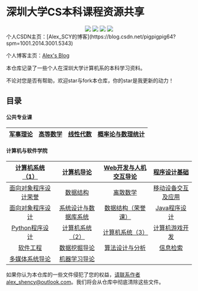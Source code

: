 # 深圳大学CS本科课程资源共享

<div align="center">
    <a href="https://github.com/Alex-Shen1121/SZU_Learning_Resource"> <img src="https://badgen.net/github/stars/Alex-Shen1121/SZU_Learning_Resource?icon=github&color=4ab8a1"></a>
    <a href="https://github.com/Alex-Shen1121/SZU_Learning_Resource"> <img src="https://badgen.net/github/forks/Alex-Shen1121/SZU_Learning_Resource?icon=github&color=4ab8a1"></a>
    <a href="https://github.com/Alex-Shen1121/SZU_Learning_Resource"> <img src="https://img.shields.io/github/repo-size/Alex-Shen1121/SZU_Learning_Resource"></a>
    <a href="https://github.com/Alex-Shen1121/SZU_Learning_Resource"> <img src="https://img.shields.io/github/contributors/Alex-Shen1121/SZU_Learning_Resource"></a>
</div>
个人CSDN主页：[Alex_SCY的博客](https://blog.csdn.net/pigpigpig64?spm=1001.2014.3001.5343)

个人博客主页：[Alex's Blog](http://blog.codingshen.top)

本仓库记录了一些个人在深圳大学计算机系的本科学习资料。

不论对您是否有帮助，欢迎star与fork本仓库，你的star是我更新的动力！

## 目录

#### 公共专业课

| [军事理论](https://github.com/Alex-Shen1121/SZU_Learning_Resource/tree/main/%E5%85%AC%E5%85%B1%E4%B8%93%E4%B8%9A%E8%AF%BE/%E5%86%9B%E4%BA%8B%E7%90%86%E8%AE%BA) | [高等数学](https://github.com/Alex-Shen1121/SZU_Learning_Resource/tree/main/%E5%85%AC%E5%85%B1%E4%B8%93%E4%B8%9A%E8%AF%BE/%E9%AB%98%E7%AD%89%E6%95%B0%E5%AD%A6) | [线性代数](https://github.com/Alex-Shen1121/SZU_Learning_Resource/tree/main/%E5%85%AC%E5%85%B1%E4%B8%93%E4%B8%9A%E8%AF%BE/%E7%BA%BF%E6%80%A7%E4%BB%A3%E6%95%B0)      |   [概率论与数理统计]()          |
| :-----------: | :--------------------------: | :------: | :--------------: |

#### 计算机与软件学院

| [计算机系统（1）](https://github.com/Alex-Shen1121/SZU_Learning_Resource/tree/main/%E8%AE%A1%E7%AE%97%E6%9C%BA%E4%B8%8E%E8%BD%AF%E4%BB%B6%E5%AD%A6%E9%99%A2/%E8%AE%A1%E7%AE%97%E6%9C%BA%E7%B3%BB%E7%BB%9F(1)) | [计算机导论](https://github.com/Alex-Shen1121/SZU_Learning_Resource/tree/main/%E8%AE%A1%E7%AE%97%E6%9C%BA%E4%B8%8E%E8%BD%AF%E4%BB%B6%E5%AD%A6%E9%99%A2/%E8%AE%A1%E7%AE%97%E6%9C%BA%E5%AF%BC%E8%AE%BA) | [Web开发与人机交互导论](https://github.com/Alex-Shen1121/SZU_Learning_Resource/tree/main/%E8%AE%A1%E7%AE%97%E6%9C%BA%E4%B8%8E%E8%BD%AF%E4%BB%B6%E5%AD%A6%E9%99%A2/Web%E5%BC%80%E5%8F%91%E5%8F%8A%E4%BA%BA%E6%9C%BA%E4%BA%A4%E4%BA%92%E5%AF%BC%E8%AE%BA) | [程序设计基础](https://github.com/Alex-Shen1121/SZU_Learning_Resource/tree/main/计算机与软件学院/程序设计基础) |
| :---: | :----: | :---: | :----: |
| [面向对象程序设计荣誉](https://github.com/Alex-Shen1121/SZU_Learning_Resource/tree/main/%E8%AE%A1%E7%AE%97%E6%9C%BA%E4%B8%8E%E8%BD%AF%E4%BB%B6%E5%AD%A6%E9%99%A2/%E9%9D%A2%E5%90%91%E5%AF%B9%E8%B1%A1%E7%A8%8B%E5%BA%8F%E8%AE%BE%E8%AE%A1%EF%BC%88%E8%8D%A3%E8%AA%89%EF%BC%89)|[数据结构](https://github.com/Alex-Shen1121/SZU_Learning_Resource/tree/main/计算机与软件学院/数据结构)|[离散数学](https://github.com/Alex-Shen1121/SZU_Learning_Resource/tree/main/计算机与软件学院/离散数学)|[移动设备交互及应用](https://github.com/Alex-Shen1121/SZU_Learning_Resource/tree/main/计算机与软件学院/移动设备交互应用)|
| [面向对象程序设计](https://github.com/Alex-Shen1121/SZU_Learning_Resource/tree/main/计算机与软件学院/面向对象程序设计) |[系统设计与数据库系统](https://github.com/Alex-Shen1121/SZU_Learning_Resource/tree/main/计算机与软件学院/系统设计与数据库系统)|[数据结构（荣誉课）](https://github.com/Alex-Shen1121/SZU_Learning_Resource/tree/main/计算机与软件学院/数据结构（荣誉课）)|[Java程序设计](https://github.com/Alex-Shen1121/SZU_Learning_Resource/tree/main/%E8%AE%A1%E7%AE%97%E6%9C%BA%E4%B8%8E%E8%BD%AF%E4%BB%B6%E5%AD%A6%E9%99%A2/Java%E7%A8%8B%E5%BA%8F%E8%AE%BE%E8%AE%A1)|
| [Python程序设计](https://github.com/Alex-Shen1121/SZU_Learning_Resource/tree/main/%E8%AE%A1%E7%AE%97%E6%9C%BA%E4%B8%8E%E8%BD%AF%E4%BB%B6%E5%AD%A6%E9%99%A2/Python%E7%A8%8B%E5%BA%8F%E8%AE%BE%E8%AE%A1) |[计算机系统（2）](https://github.com/Alex-Shen1121/SZU_Learning_Resource/tree/main/%E8%AE%A1%E7%AE%97%E6%9C%BA%E4%B8%8E%E8%BD%AF%E4%BB%B6%E5%AD%A6%E9%99%A2/%E8%AE%A1%E7%AE%97%E6%9C%BA%E7%B3%BB%E7%BB%9F(2))|[计算机系统（3）](https://github.com/Alex-Shen1121/SZU_Learning_Resource/tree/main/%E8%AE%A1%E7%AE%97%E6%9C%BA%E4%B8%8E%E8%BD%AF%E4%BB%B6%E5%AD%A6%E9%99%A2/%E8%AE%A1%E7%AE%97%E6%9C%BA%E7%B3%BB%E7%BB%9F(3))|[计算机游戏开发](https://github.com/Alex-Shen1121/SZU_Learning_Resource/tree/main/%E8%AE%A1%E7%AE%97%E6%9C%BA%E4%B8%8E%E8%BD%AF%E4%BB%B6%E5%AD%A6%E9%99%A2/%E8%AE%A1%E7%AE%97%E6%9C%BA%E6%B8%B8%E6%88%8F%E5%BC%80%E5%8F%91)|
| [软件工程](https://github.com/Alex-Shen1121/SZU_Learning_Resource/tree/main/%E8%AE%A1%E7%AE%97%E6%9C%BA%E4%B8%8E%E8%BD%AF%E4%BB%B6%E5%AD%A6%E9%99%A2/%E8%BD%AF%E4%BB%B6%E5%B7%A5%E7%A8%8B) |[数据挖掘导论](https://github.com/Alex-Shen1121/SZU_Learning_Resource/tree/main/%E8%AE%A1%E7%AE%97%E6%9C%BA%E4%B8%8E%E8%BD%AF%E4%BB%B6%E5%AD%A6%E9%99%A2/%E6%95%B0%E6%8D%AE%E6%8C%96%E6%8E%98%E5%AF%BC%E8%AE%BA)|[算法设计与分析](https://github.com/Alex-Shen1121/SZU_Learning_Resource/tree/main/%E8%AE%A1%E7%AE%97%E6%9C%BA%E4%B8%8E%E8%BD%AF%E4%BB%B6%E5%AD%A6%E9%99%A2/%E7%AE%97%E6%B3%95%E8%AE%BE%E8%AE%A1%E4%B8%8E%E5%88%86%E6%9E%90)|[信息检索](https://github.com/Alex-Shen1121/SZU_Learning_Resource/tree/main/%E8%AE%A1%E7%AE%97%E6%9C%BA%E4%B8%8E%E8%BD%AF%E4%BB%B6%E5%AD%A6%E9%99%A2/%E4%BF%A1%E6%81%AF%E6%A3%80%E7%B4%A2)|
| [多媒体系统导论](https://github.com/Alex-Shen1121/SZU_Learning_Resource/tree/main/%E8%AE%A1%E7%AE%97%E6%9C%BA%E4%B8%8E%E8%BD%AF%E4%BB%B6%E5%AD%A6%E9%99%A2/%E5%A4%9A%E5%AA%92%E4%BD%93%E7%B3%BB%E7%BB%9F%E5%AF%BC%E8%AE%BA) |[机器学习导论](https://github.com/Alex-Shen1121/SZU_Learning_Resource/tree/main/计算机与软件学院/机器学习导论)|||


如果你认为本仓库的一些文件侵犯了您的权益，请联系作者alex_shency@outlook.com。我们将会从仓库中彻底清除这些文件。

